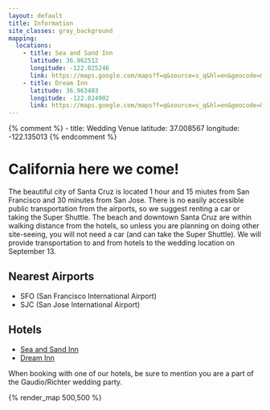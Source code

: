 ```yaml
---
layout: default
title: Information
site_classes: gray_background
mapping:
  locations:
    - title: Sea and Sand Inn
      latitude: 36.962512
      longitude: -122.025246
      link: https://maps.google.com/maps?f=q&source=s_q&hl=en&geocode=&q=Sea+and+Sand+Inn,+West+Cliff+Drive,+Santa+Cruz,+CA&aq=0&oq=sea&sll=36.962512,-122.025246&sspn=0.099443,0.198097&vpsrc=0&t=h&ie=UTF8&hq=Sea+and+Sand+Inn,+West+Cliff+Drive,+Santa+Cruz,+CA&ll=36.962169,-122.025533&spn=0.024861,0.049524&z=15&iwloc=A&cid=11767563974410813267
    - title: Dream Inn
      latitude: 36.963403
      longitude: -122.024902
      link: https://maps.google.com/maps?f=q&source=s_q&hl=en&geocode=&q=Dream+Inn,+West+Cliff+Drive,+Santa+Cruz,+CA&aq=&sll=36.962169,-122.025533&sspn=0.024861,0.049524&vpsrc=0&t=h&ie=UTF8&hq=Dream+Inn,&hnear=W+Cliff+Dr,+Santa+Cruz,+California+95060&ll=36.963643,-122.025275&spn=0.02486,0.049524&z=15&iwloc=A&cid=4076966699112695307
---
```

{% comment %}
    - title: Wedding Venue
      latitude: 37.008567
      longitude: -122.135013
{% endcomment %}


California here we come!
=====

The beautiful city of Santa Cruz is located 1 hour and 15 miutes from San Francisco and 30 minutes from San Jose.  There is no easily accessible public transportation from the airports, so we suggest renting a car or taking the Super Shuttle. The beach and downtown Santa Cruz are within walking distance from the hotels, so unless you are planning on doing other site-seeing, you will not need a car (and can take the Super Shuttle). We will provide transportation to and from hotels to the wedding location on September 13.

Nearest Airports
-----
- SFO (San Francisco International Airport)
- SJC (San Jose International Airport)


Hotels
-----
- [Sea and Sand Inn](http://www.santacruzmotels.com/sea_and_sand.html)
- [Dream Inn](http://www.jdvhotels.com/hotels/california/central-coast-hotels/santa-cruz-dream-inn)

When booking with one of our hotels, be sure to mention you are a part of the Gaudio/Richter wedding party.

{% render_map 500,500 %}
